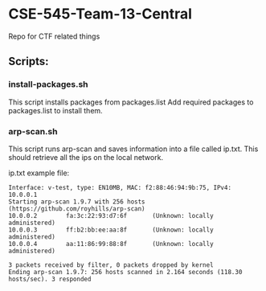 # CSE-545-Team-13-Central
Repo for CTF related things

## Scripts:

### install-packages.sh
This script installs packages from packages.list Add required packages to packages.list to install them.

### arp-scan.sh
This script runs arp-scan and saves information into a file called ip.txt. This should retrieve all the ips on the local network.

  ip.txt example file:
  
    Interface: v-test, type: EN10MB, MAC: f2:88:46:94:9b:75, IPv4: 10.0.0.1
    Starting arp-scan 1.9.7 with 256 hosts (https://github.com/royhills/arp-scan)
    10.0.0.2        fa:3c:22:93:d7:6f       (Unknown: locally administered)
    10.0.0.3        ff:b2:bb:ee:aa:8f       (Unknown: locally administered)
    10.0.0.4        aa:11:86:99:88:8f       (Unknown: locally administered)

    3 packets received by filter, 0 packets dropped by kernel
    Ending arp-scan 1.9.7: 256 hosts scanned in 2.164 seconds (118.30 hosts/sec). 3 responded
